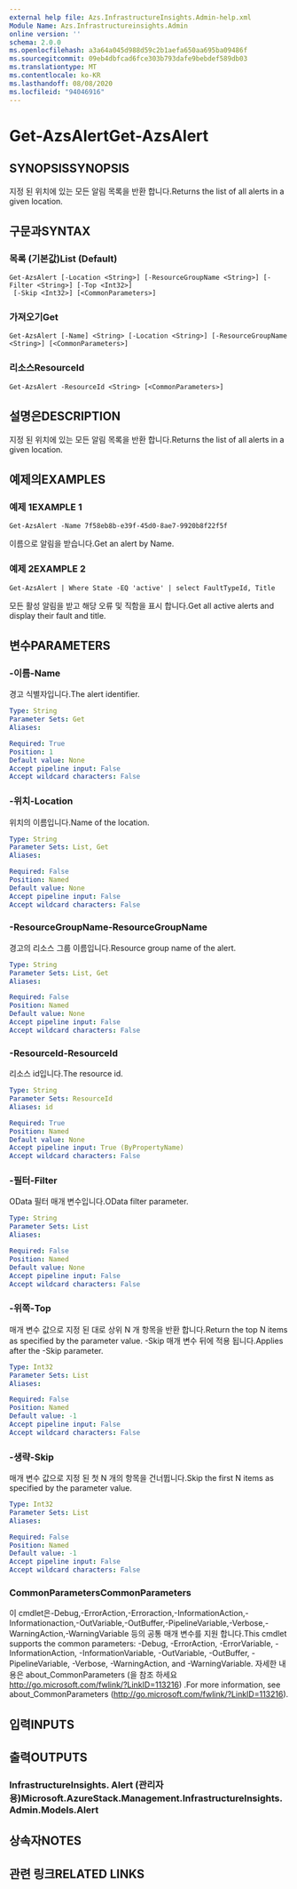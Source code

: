 ```yaml
---
external help file: Azs.InfrastructureInsights.Admin-help.xml
Module Name: Azs.Infrastructureinsights.Admin
online version: ''
schema: 2.0.0
ms.openlocfilehash: a3a64a045d988d59c2b1aefa650aa695ba09486f
ms.sourcegitcommit: 09eb4dbfcad6fce303b793dafe9bebdef589db03
ms.translationtype: MT
ms.contentlocale: ko-KR
ms.lasthandoff: 08/08/2020
ms.locfileid: "94046916"
---
```

# <span data-ttu-id="98af9-101">Get-AzsAlert</span><span class="sxs-lookup"><span data-stu-id="98af9-101">Get-AzsAlert</span></span>

## <span data-ttu-id="98af9-102">SYNOPSIS</span><span class="sxs-lookup"><span data-stu-id="98af9-102">SYNOPSIS</span></span>
<span data-ttu-id="98af9-103">지정 된 위치에 있는 모든 알림 목록을 반환 합니다.</span><span class="sxs-lookup"><span data-stu-id="98af9-103">Returns the list of all alerts in a given location.</span></span>

## <span data-ttu-id="98af9-104">구문과</span><span class="sxs-lookup"><span data-stu-id="98af9-104">SYNTAX</span></span>

### <span data-ttu-id="98af9-105">목록 (기본값)</span><span class="sxs-lookup"><span data-stu-id="98af9-105">List (Default)</span></span>
```
Get-AzsAlert [-Location <String>] [-ResourceGroupName <String>] [-Filter <String>] [-Top <Int32>]
 [-Skip <Int32>] [<CommonParameters>]
```

### <span data-ttu-id="98af9-106">가져오기</span><span class="sxs-lookup"><span data-stu-id="98af9-106">Get</span></span>
```
Get-AzsAlert [-Name] <String> [-Location <String>] [-ResourceGroupName <String>] [<CommonParameters>]
```

### <span data-ttu-id="98af9-107">리소스</span><span class="sxs-lookup"><span data-stu-id="98af9-107">ResourceId</span></span>
```
Get-AzsAlert -ResourceId <String> [<CommonParameters>]
```

## <span data-ttu-id="98af9-108">설명은</span><span class="sxs-lookup"><span data-stu-id="98af9-108">DESCRIPTION</span></span>
<span data-ttu-id="98af9-109">지정 된 위치에 있는 모든 알림 목록을 반환 합니다.</span><span class="sxs-lookup"><span data-stu-id="98af9-109">Returns the list of all alerts in a given location.</span></span>

## <span data-ttu-id="98af9-110">예제의</span><span class="sxs-lookup"><span data-stu-id="98af9-110">EXAMPLES</span></span>

### <span data-ttu-id="98af9-111">예제 1</span><span class="sxs-lookup"><span data-stu-id="98af9-111">EXAMPLE 1</span></span>
```
Get-AzsAlert -Name 7f58eb8b-e39f-45d0-8ae7-9920b8f22f5f
```

<span data-ttu-id="98af9-112">이름으로 알림을 받습니다.</span><span class="sxs-lookup"><span data-stu-id="98af9-112">Get an alert by Name.</span></span>

### <span data-ttu-id="98af9-113">예제 2</span><span class="sxs-lookup"><span data-stu-id="98af9-113">EXAMPLE 2</span></span>
```
Get-AzsAlert | Where State -EQ 'active' | select FaultTypeId, Title
```

<span data-ttu-id="98af9-114">모든 활성 알림을 받고 해당 오류 및 직함을 표시 합니다.</span><span class="sxs-lookup"><span data-stu-id="98af9-114">Get all active alerts and display their fault and title.</span></span>

## <span data-ttu-id="98af9-115">변수</span><span class="sxs-lookup"><span data-stu-id="98af9-115">PARAMETERS</span></span>

### <span data-ttu-id="98af9-116">-이름</span><span class="sxs-lookup"><span data-stu-id="98af9-116">-Name</span></span>
<span data-ttu-id="98af9-117">경고 식별자입니다.</span><span class="sxs-lookup"><span data-stu-id="98af9-117">The alert identifier.</span></span>

```yaml
Type: String
Parameter Sets: Get
Aliases:

Required: True
Position: 1
Default value: None
Accept pipeline input: False
Accept wildcard characters: False
```

### <span data-ttu-id="98af9-118">-위치</span><span class="sxs-lookup"><span data-stu-id="98af9-118">-Location</span></span>
<span data-ttu-id="98af9-119">위치의 이름입니다.</span><span class="sxs-lookup"><span data-stu-id="98af9-119">Name of the location.</span></span>

```yaml
Type: String
Parameter Sets: List, Get
Aliases:

Required: False
Position: Named
Default value: None
Accept pipeline input: False
Accept wildcard characters: False
```

### <span data-ttu-id="98af9-120">-ResourceGroupName</span><span class="sxs-lookup"><span data-stu-id="98af9-120">-ResourceGroupName</span></span>
<span data-ttu-id="98af9-121">경고의 리소스 그룹 이름입니다.</span><span class="sxs-lookup"><span data-stu-id="98af9-121">Resource group name of the alert.</span></span>

```yaml
Type: String
Parameter Sets: List, Get
Aliases:

Required: False
Position: Named
Default value: None
Accept pipeline input: False
Accept wildcard characters: False
```

### <span data-ttu-id="98af9-122">-ResourceId</span><span class="sxs-lookup"><span data-stu-id="98af9-122">-ResourceId</span></span>
<span data-ttu-id="98af9-123">리소스 id입니다.</span><span class="sxs-lookup"><span data-stu-id="98af9-123">The resource id.</span></span>

```yaml
Type: String
Parameter Sets: ResourceId
Aliases: id

Required: True
Position: Named
Default value: None
Accept pipeline input: True (ByPropertyName)
Accept wildcard characters: False
```

### <span data-ttu-id="98af9-124">-필터</span><span class="sxs-lookup"><span data-stu-id="98af9-124">-Filter</span></span>
<span data-ttu-id="98af9-125">OData 필터 매개 변수입니다.</span><span class="sxs-lookup"><span data-stu-id="98af9-125">OData filter parameter.</span></span>

```yaml
Type: String
Parameter Sets: List
Aliases:

Required: False
Position: Named
Default value: None
Accept pipeline input: False
Accept wildcard characters: False
```

### <span data-ttu-id="98af9-126">-위쪽</span><span class="sxs-lookup"><span data-stu-id="98af9-126">-Top</span></span>
<span data-ttu-id="98af9-127">매개 변수 값으로 지정 된 대로 상위 N 개 항목을 반환 합니다.</span><span class="sxs-lookup"><span data-stu-id="98af9-127">Return the top N items as specified by the parameter value.</span></span>
<span data-ttu-id="98af9-128">-Skip 매개 변수 뒤에 적용 됩니다.</span><span class="sxs-lookup"><span data-stu-id="98af9-128">Applies after the -Skip parameter.</span></span>

```yaml
Type: Int32
Parameter Sets: List
Aliases:

Required: False
Position: Named
Default value: -1
Accept pipeline input: False
Accept wildcard characters: False
```

### <span data-ttu-id="98af9-129">-생략</span><span class="sxs-lookup"><span data-stu-id="98af9-129">-Skip</span></span>
<span data-ttu-id="98af9-130">매개 변수 값으로 지정 된 첫 N 개의 항목을 건너뜁니다.</span><span class="sxs-lookup"><span data-stu-id="98af9-130">Skip the first N items as specified by the parameter value.</span></span>

```yaml
Type: Int32
Parameter Sets: List
Aliases:

Required: False
Position: Named
Default value: -1
Accept pipeline input: False
Accept wildcard characters: False
```

### <span data-ttu-id="98af9-131">CommonParameters</span><span class="sxs-lookup"><span data-stu-id="98af9-131">CommonParameters</span></span>
<span data-ttu-id="98af9-132">이 cmdlet은-Debug,-ErrorAction,-Erroraction,-InformationAction,-Informationaction,-OutVariable,-OutBuffer,-PipelineVariable,-Verbose,-WarningAction,-WarningVariable 등의 공통 매개 변수를 지원 합니다.</span><span class="sxs-lookup"><span data-stu-id="98af9-132">This cmdlet supports the common parameters: -Debug, -ErrorAction, -ErrorVariable, -InformationAction, -InformationVariable, -OutVariable, -OutBuffer, -PipelineVariable, -Verbose, -WarningAction, and -WarningVariable.</span></span> <span data-ttu-id="98af9-133">자세한 내용은 about_CommonParameters (을 참조 하세요 http://go.microsoft.com/fwlink/?LinkID=113216) .</span><span class="sxs-lookup"><span data-stu-id="98af9-133">For more information, see about_CommonParameters (http://go.microsoft.com/fwlink/?LinkID=113216).</span></span>

## <span data-ttu-id="98af9-134">입력</span><span class="sxs-lookup"><span data-stu-id="98af9-134">INPUTS</span></span>

## <span data-ttu-id="98af9-135">출력</span><span class="sxs-lookup"><span data-stu-id="98af9-135">OUTPUTS</span></span>

### <span data-ttu-id="98af9-136">InfrastructureInsights. Alert (관리자 용)</span><span class="sxs-lookup"><span data-stu-id="98af9-136">Microsoft.AzureStack.Management.InfrastructureInsights.Admin.Models.Alert</span></span>

## <span data-ttu-id="98af9-137">상속자</span><span class="sxs-lookup"><span data-stu-id="98af9-137">NOTES</span></span>

## <span data-ttu-id="98af9-138">관련 링크</span><span class="sxs-lookup"><span data-stu-id="98af9-138">RELATED LINKS</span></span>
